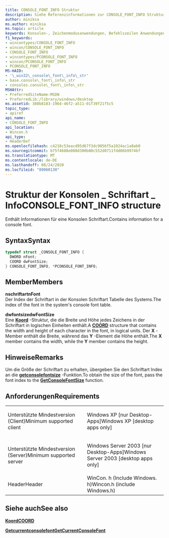 ```yaml
---
title: CONSOLE_FONT_INFO Struktur
description: Siehe Referenzinformationen zur CONSOLE_FONT_INFO Struktur, die den Index und die Größe einer Konsolen Schriftart enthält.
author: miniksa
ms.author: miniksa
ms.topic: article
keywords: Konsolen-, Zeichenmodusanwendungen, Befehlszeilen Anwendungen, Terminalanwendungen, Konsolen-API
f1_keywords:
- wincontypes/CONSOLE_FONT_INFO
- wincon/CONSOLE_FONT_INFO
- CONSOLE_FONT_INFO
- wincontypes/PCONSOLE_FONT_INFO
- wincon/PCONSOLE_FONT_INFO
- PCONSOLE_FONT_INFO
MS-HAID:
- '\_win32\_console\_font\_info\_str'
- base.console\_font\_info\_str
- consoles.console\_font\_info\_str
MSHAttr:
- PreferredSiteName:MSDN
- PreferredLib:/library/windows/desktop
ms.assetid: 380b8183-1964-46f2-a511-01f39f21f5c5
topic_type:
- apiref
api_name:
- CONSOLE_FONT_INFO
api_location:
- Wincon.h
api_type:
- HeaderDef
ms.openlocfilehash: c4218c53eacd95d67f3dc9056f5a1024ac1a8ab0
ms.sourcegitcommit: b75f4688e080d300b80c552d0711fdd86b9974bf
ms.translationtype: MT
ms.contentlocale: de-DE
ms.lasthandoff: 08/24/2020
ms.locfileid: "89060130"
---
```

# <a name="console_font_info-structure"></a><span data-ttu-id="67b80-104">Struktur der Konsolen \_ Schriftart \_ Info</span><span class="sxs-lookup"><span data-stu-id="67b80-104">CONSOLE\_FONT\_INFO structure</span></span>


<span data-ttu-id="67b80-105">Enthält Informationen für eine Konsolen Schriftart.</span><span class="sxs-lookup"><span data-stu-id="67b80-105">Contains information for a console font.</span></span>

<a name="syntax"></a><span data-ttu-id="67b80-106">Syntax</span><span class="sxs-lookup"><span data-stu-id="67b80-106">Syntax</span></span>
------

```C
typedef struct _CONSOLE_FONT_INFO {
  DWORD nFont;
  COORD dwFontSize;
} CONSOLE_FONT_INFO, *PCONSOLE_FONT_INFO;
```

<a name="members"></a><span data-ttu-id="67b80-107">Member</span><span class="sxs-lookup"><span data-stu-id="67b80-107">Members</span></span>
-------

<span data-ttu-id="67b80-108">**nschriftart**</span><span class="sxs-lookup"><span data-stu-id="67b80-108">**nFont**</span></span>  
<span data-ttu-id="67b80-109">Der Index der Schriftart in der Konsolen Schriftart Tabelle des Systems.</span><span class="sxs-lookup"><span data-stu-id="67b80-109">The index of the font in the system's console font table.</span></span>

<span data-ttu-id="67b80-110">**dwfontsize**</span><span class="sxs-lookup"><span data-stu-id="67b80-110">**dwFontSize**</span></span>  
<span data-ttu-id="67b80-111">Eine [**Koord**](coord-str.md) -Struktur, die die Breite und Höhe jedes Zeichens in der Schriftart in logischen Einheiten enthält.</span><span class="sxs-lookup"><span data-stu-id="67b80-111">A [**COORD**](coord-str.md) structure that contains the width and height of each character in the font, in logical units.</span></span> <span data-ttu-id="67b80-112">Der **X** -Member enthält die Breite, während das **Y** -Element die Höhe enthält.</span><span class="sxs-lookup"><span data-stu-id="67b80-112">The **X** member contains the width, while the **Y** member contains the height.</span></span>

<a name="remarks"></a><span data-ttu-id="67b80-113">Hinweise</span><span class="sxs-lookup"><span data-stu-id="67b80-113">Remarks</span></span>
-------

<span data-ttu-id="67b80-114">Um die Größe der Schriftart zu erhalten, übergeben Sie den Schriftart Index an die [**getconsolefontsize**](getconsolefontsize.md) -Funktion.</span><span class="sxs-lookup"><span data-stu-id="67b80-114">To obtain the size of the font, pass the font index to the [**GetConsoleFontSize**](getconsolefontsize.md) function.</span></span>

<a name="requirements"></a><span data-ttu-id="67b80-115">Anforderungen</span><span class="sxs-lookup"><span data-stu-id="67b80-115">Requirements</span></span>
------------

<table>
<colgroup>
<col width="50%" />
<col width="50%" />
</colgroup>
<tbody>
<tr class="odd">
<td><p><span data-ttu-id="67b80-116">Unterstützte Mindestversion (Client)</span><span class="sxs-lookup"><span data-stu-id="67b80-116">Minimum supported client</span></span></p></td>
<td><p><span data-ttu-id="67b80-117">Windows XP [nur Desktop-Apps]</span><span class="sxs-lookup"><span data-stu-id="67b80-117">Windows XP [desktop apps only]</span></span></p></td>
</tr>
<tr class="even">
<td><p><span data-ttu-id="67b80-118">Unterstützte Mindestversion (Server)</span><span class="sxs-lookup"><span data-stu-id="67b80-118">Minimum supported server</span></span></p></td>
<td><p><span data-ttu-id="67b80-119">Windows Server 2003 [nur Desktop-Apps]</span><span class="sxs-lookup"><span data-stu-id="67b80-119">Windows Server 2003 [desktop apps only]</span></span></p></td>
</tr>
<tr class="odd">
<td><p><span data-ttu-id="67b80-120">Header</span><span class="sxs-lookup"><span data-stu-id="67b80-120">Header</span></span></p></td>
<td><span data-ttu-id="67b80-121">WinCon. h (Include Windows. h)</span><span class="sxs-lookup"><span data-stu-id="67b80-121">Wincon.h (include Windows.h)</span></span></td>
</tr>
</tbody>
</table>

## <a name="span-idsee_alsospansee-also"></a><span data-ttu-id="67b80-122"><span id="see_also"></span>Siehe auch</span><span class="sxs-lookup"><span data-stu-id="67b80-122"><span id="see_also"></span>See also</span></span>


[<span data-ttu-id="67b80-123">**Koord**</span><span class="sxs-lookup"><span data-stu-id="67b80-123">**COORD**</span></span>](coord-str.md)

[<span data-ttu-id="67b80-124">**Getcurrentconsolefont**</span><span class="sxs-lookup"><span data-stu-id="67b80-124">**GetCurrentConsoleFont**</span></span>](getcurrentconsolefont.md)

 

 





